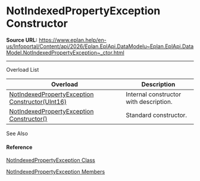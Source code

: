 # NotIndexedPropertyException Constructor

**Source URL:** https://www.eplan.help/en-us/Infoportal/Content/api/2026/Eplan.EplApi.DataModelu~Eplan.EplApi.DataModel.NotIndexedPropertyException~_ctor.html

---

Overload List

| Overload | Description |
| --- | --- |
| [NotIndexedPropertyException Constructor(UInt16)](Eplan.EplApi.DataModelu~Eplan.EplApi.DataModel.NotIndexedPropertyException~_ctor(UInt16).html) | Internal constructor with description. |
| [NotIndexedPropertyException Constructor()](Eplan.EplApi.DataModelu~Eplan.EplApi.DataModel.NotIndexedPropertyException~_ctor().html) | Standard constructor. |



See Also

#### Reference

[NotIndexedPropertyException Class](Eplan.EplApi.DataModelu~Eplan.EplApi.DataModel.NotIndexedPropertyException.html)
  
[NotIndexedPropertyException Members](Eplan.EplApi.DataModelu~Eplan.EplApi.DataModel.NotIndexedPropertyException_members.html)